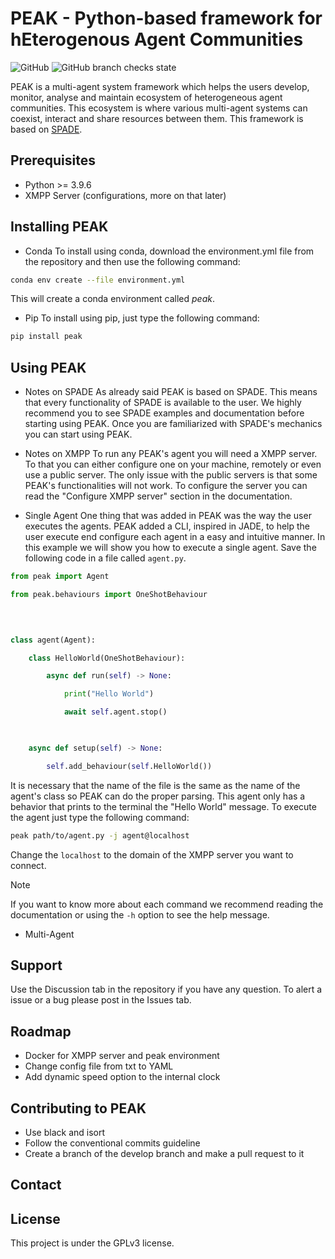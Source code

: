 # PEAK - Python-based framework for hEterogenous Agent Communities

![GitHub](https://img.shields.io/github/license/gecad-group/peak-mas)
![GitHub branch checks state](https://img.shields.io/github/checks-status/gecad-group/peak-mas/main)

PEAK is a multi-agent system framework which helps the users develop, monitor, analyse and maintain ecosystem of heterogeneous agent communities. This ecosystem is  where various multi-agent systems can coexist, interact and share resources between them. 
This framework is based on [SPADE](https://spade-mas.readthedocs.io/en/latest/). 

## Prerequisites

- Python >= 3.9.6
- XMPP Server (configurations, more on that later)


## Installing PEAK

- Conda
To install using conda, download the environment.yml file from the repository and then use the following command:
```bash
conda env create --file environment.yml	
```
This will create a conda environment called _peak_.

- Pip
To install using pip, just type the following command:
```bash
pip install peak
```


## Using PEAK

- Notes on SPADE
As already said PEAK is based on SPADE. This means that every functionality of SPADE is available to the user. We highly recommend you to see SPADE examples and documentation before starting using PEAK. Once you are familiarized with SPADE's mechanics you can start using PEAK.

- Notes on XMPP
To run any PEAK's agent you will need a XMPP server. To that you can either configure one on your machine, remotely or even use a public server. The only issue with the public servers is that some PEAK's functionalities will not work. To configure the server you can read the "Configure XMPP server" section in the documentation.

- Single Agent
One thing that was added in PEAK was the way the user executes the agents. PEAK added a CLI, inspired in JADE, to help the user execute end configure each agent in a easy and intuitive manner.
In this example we will show you how to execute a single agent. Save the following code in a file called `agent.py`.

```python 
from peak import Agent

from peak.behaviours import OneShotBehaviour

  
  

class agent(Agent):

    class HelloWorld(OneShotBehaviour):

        async def run(self) -> None:

            print("Hello World")

            await self.agent.stop()

  

    async def setup(self) -> None:

        self.add_behaviour(self.HelloWorld())
```
It is necessary that the name of the file is the same as the name of the agent's class so PEAK can do the proper parsing. This agent only has a behavior that prints to the terminal the "Hello World" message. To execute the agent just type the following command:
```bash 
peak path/to/agent.py -j agent@localhost
```
Change the `localhost` to the domain of the XMPP server you want to connect.
> [!note] 
> If you want to know more about each command we recommend reading the documentation or using the `-h` option to see the help message. 

- Multi-Agent

## Support

Use the Discussion tab in the repository if you have any question.
To alert a issue or a bug please post in the Issues tab.

## Roadmap

- Docker for XMPP server and peak environment
- Change config file from txt to YAML
- Add dynamic speed option to the internal clock

## Contributing to PEAK
- Use black and isort
- Follow the conventional commits guideline
- Create a branch of the develop branch and make a pull request to it

## Contact

## License

This project is under the GPLv3 license.
